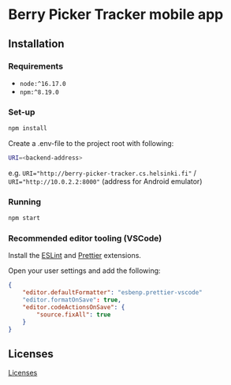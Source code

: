 # Berry Picker Tracker mobile app

## Installation

### Requirements

- `node:^16.17.0`
- `npm:^8.19.0`

### Set-up

```bash
npm install
```

Create a .env-file to the project root with following:

```bash
URI=<backend-address>
```

e.g. `URI="http://berry-picker-tracker.cs.helsinki.fi"` / `URI="http://10.0.2.2:8000"` (address for Android emulator)

### Running

```bash
npm start
```

### Recommended editor tooling (VSCode)

Install the [ESLint](https://marketplace.visualstudio.com/items?itemName=dbaeumer.vscode-eslint) and [Prettier](https://marketplace.visualstudio.com/items?itemName=esbenp.prettier-vscode) extensions.

Open your user settings and add the following:

```json
{
	"editor.defaultFormatter": "esbenp.prettier-vscode"
	"editor.formatOnSave": true,
	"editor.codeActionsOnSave": {
		"source.fixAll": true
	}
}
```

## Licenses

[Licenses](https://github.com/hy-ohtu-syksy-22-bpt/berry-picker-tracker/tree/main/licenses)
